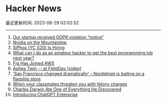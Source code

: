 # Hacker News

最近更新时间: 2023-08-29 02:02:52

--- 
1. [Our startup received GDPR violation “notice”](https://www.jitbit.com/news/gdpr-threat/) 
2. [Nvidia on the Mountaintop](https://stratechery.com/2023/nvidia-on-the-mountaintop/) 
3. [SiPhox (YC S20) Is Hiring](https://www.ycombinator.com/companies/siphox/jobs/nFufcgs-siphox-kit-team-lead-director-level) 
4. [What can I do as an amateur hacker to get the best programming job next year?](https://news.ycombinator.com/item?id=37296247) 
5. [Fig Has Joined AWS](https://fig.io/blog/post/fig-joins-aws) 
6. [Aphex Twin -- at FieldDay [video]](https://www.youtube.com/watch?v=fkmo-LseN0c) 
7. [‘San Francisco changed dramatically’ – Nordstrom is bailing on a flagship store](https://fortune.com/2023/08/28/nordstrom-closes-san-francisco-store-downtown-market-street-remote-work/) 
8. [When your classmates threaten you with felony charges](https://miles.land/posts/classmates-legal-threat-fizz-defcon/) 
9. [Charles Darwin Ate One of Everything He Discovered](https://www.thefactsite.com/charles-darwin-eating-habits/) 
10. [Introducing ChatGPT Enterprise](https://openai.com/blog/introducing-chatgpt-enterprise) 
